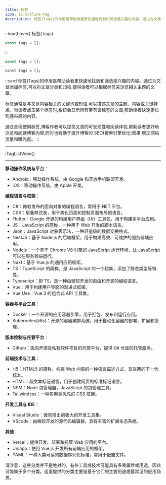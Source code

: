 ```yaml
---
title: 标签
icon: ic:outline-tag
description: 标签(Tags)的作用是帮助读者更快速地找到和筛选感兴趣的内容。通过为文章添加标签,可以将文章分类和归档,使得读者可以根据标签来浏览相关主题的文章。
---
```


::box{hover}
标签(Tags)

```js
const tags = [];
```

::

```js
const tags = [];
```

```bash
const tags = [];
```

::card
标签(Tags)的作用是帮助读者更快速地找到和筛选感兴趣的内容。通过为文章添加标签,可以将文章分类和归档,使得读者可以根据标签来浏览相关主题的文章。

标签通常是与文章内容相关的关键词或短语,可以描述文章的主题、内容或关键特点。当读者点击某个标签时,系统会显示所有带有该标签的文章,帮助读者快速定位到感兴趣的内容。

通过合理使用标签,博客作者可以提高文章的可发现性和阅读体验,帮助读者更好地浏览和阅读博客内容,同时也有助于提升博客的 SEO(搜索引擎优化)效果,增加网站流量和曝光度。
::

---

:TagListView{}

---

**移动操作系统与平台**：

- Android：移动操作系统，由 Google 和开放手机联盟开发。
- iOS：移动操作系统，由 Apple 开发。

**编程语言与框架**：

- C#：微软发布的面向对象的编程语言，常用于.NET 平台。
- CSS：层叠样式表，用于美化页面和控制页面布局的语言。
- Flutter：Google 开源的构建用户界面（UI）工具包，用于构建多平台应用。
- JS：JavaScript 的简称，一种用于 Web 开发的脚本语言。
- Json：JavaScript 对象表示法，一种轻量级的数据交换格式。
- NestJS：基于 Node.js 的后端框架，用于构建高效、可维护的服务器端应用。
- Nodejs：一个基于 Chrome V8 引擎的 JavaScript 运行环境，让 JavaScript 可以在服务器端运行。
- Nuxt：基于 Vue.js 的通用应用框架。
- TS：TypeScript 的简称，是 JavaScript 的一个超集，添加了静态类型等特性。
- Typescript：即 TS，是一种由微软开发的自由和开源的编程语言。
- Vue：用于构建用户界面的渐进式框架。
- Vue Use：Vue 3 的组合式 API 工具集。

**容器与平台工具**：

- Docker：一个开源的应用容器引擎，用于打包、发布和运行应用。
- Kubernetes(k8s)：开源的容器编排系统，用于自动化容器的部署、扩展和管理。

**版本控制与托管平台**：

- Github：面向开源及私有软件项目的托管平台，提供 Git 仓库的托管服务。

**前端技术与工具**：

- H5：HTML5 的简称，构建 Web 内容的一种语言描述方式，互联网的下一代标准。
- HTML：超文本标记语言，用于创建网页的标准标记语言。
- NPM：Node 包管理器，JavaScript 的包管理工具。
- Tailwindcss：一种实用类优先的 CSS 框架。

**开发工具与 IDE**：

- Visual Studio：微软推出的强大的开发工具集。
- VScode：由微软开发的源代码编辑器，具有丰富的扩展生态系统。

**其他**：

- Vercel：提供开发、部署和托管 Web 应用的平台。
- Uniapp：使用 Vue.js 开发所有前端应用的框架。
- YAML：一种人类可读的数据序列化标准，常用于配置文件。

请注意，这些分类并不是绝对的，有些工具或技术可能具有多重属性或用途，因此可能属于多个分类。这里提供的分类主要是基于它们的主要用途或最常见的应用场景。
